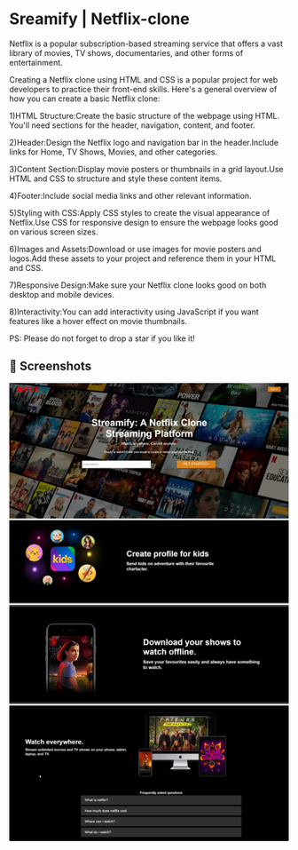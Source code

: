 # Sreamify | Netflix-clone

Netflix is a popular subscription-based streaming service that offers a vast library of movies, TV shows, documentaries, and other forms of entertainment. 

Creating a Netflix clone using HTML and CSS is a popular project for web developers to practice their front-end skills. Here's a general overview of how you can create a basic Netflix clone:

1)HTML Structure:Create the basic structure of the webpage using HTML. You'll need sections for the header, navigation, content, and footer.

2)Header:Design the Netflix logo and navigation bar in the header.Include links for Home, TV Shows, Movies, and other categories.

3)Content Section:Display movie posters or thumbnails in a grid layout.Use HTML and CSS to structure and style these content items.

4)Footer:Include social media links and other relevant information.

5)Styling with CSS:Apply CSS styles to create the visual appearance of Netflix.Use CSS for responsive design to ensure the webpage looks good on various screen sizes.

6)Images and Assets:Download or use images for movie posters and logos.Add these assets to your project and reference them in your HTML and CSS.

7)Responsive Design:Make sure your Netflix clone looks good on both desktop and mobile devices.

8)Interactivity:You can add interactivity using JavaScript if you want features like a hover effect on movie thumbnails.

PS: Please do not forget to drop a star if you like it!


## 📸 Screenshots
![image](https://github.com/Geethanjali2023/Streamify-Netflix-Clone-using-HTML-and-CSS/blob/main/Result%201.jpg)
![image](https://github.com/Geethanjali2023/Streamify-Netflix-Clone-using-HTML-and-CSS/blob/main/result2.jpg)
![image](https://github.com/Geethanjali2023/Streamify-Netflix-Clone-using-HTML-and-CSS/blob/main/result3.jpg)
![image](https://github.com/Geethanjali2023/Streamify-Netflix-Clone-using-HTML-and-CSS/blob/main/result4.jpg)


